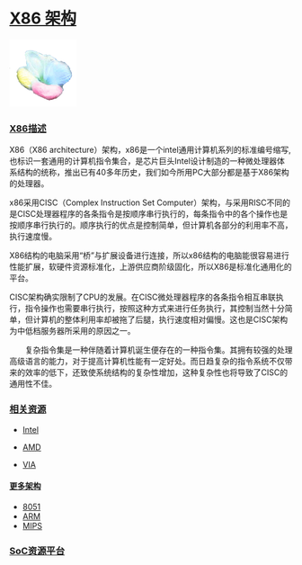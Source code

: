 ﻿# [X86 架构](https://github.com/sochub/X86)

[![sites](SoC/SoC.png)](http://www.qitas.cn) 

### [X86描述](https://github.com/sochub/X86/wiki) 

X86（X86 architecture）架构，x86是一个intel通用计算机系列的标准编号缩写,也标识一套通用的计算机指令集合，是芯片巨头Intel设计制造的一种微处理器体系结构的统称，推出已有40多年历史，我们如今所用PC大部分都是基于X86架构的处理器。

x86采用CISC（Complex Instruction Set Computer）架构，与采用RISC不同的是CISC处理器程序的各条指令是按顺序串行执行的，每条指令中的各个操作也是按顺序串行执行的。顺序执行的优点是控制简单，但计算机各部分的利用率不高，执行速度慢。

X86结构的电脑采用“桥”与扩展设备进行连接，所以x86结构的电脑能很容易进行性能扩展，软硬件资源标准化，上游供应商阶级固化，所以X86是标准化通用化的平台。

CISC架构确实限制了CPU的发展。在CISC微处理器程序的各条指令相互串联执行，指令操作也需要串行执行，按照这种方式来进行任务执行，其控制当然十分简单，但计算机的整体利用率却被拖了后腿，执行速度相对偏慢。这也是CISC架构为中低档服务器所采用的原因之一。

　　复杂指令集是一种伴随着计算机诞生便存在的一种指令集。其拥有较强的处理高级语言的能力，对于提高计算机性能有一定好处。而日趋复杂的指令系统不仅带来的效率的低下，还致使系统结构的复杂性增加，这种复杂性也将导致了CISC的通用性不佳。

### [相关资源](https://github.com/sochub/X86) 

* [Intel](https://github.com/sochub/intel)

* [AMD](https://github.com/sochub/AMD)

* [VIA](https://github.com/sochub/VIA)

#### [更多架构](https://github.com/sochub)

* [8051](https://github.com/sochub/8051)
* [ARM](https://github.com/sochub/ARM)
* [MIPS](https://github.com/sochub/MIPS)

###  [SoC资源平台](https://github.com/sochub)